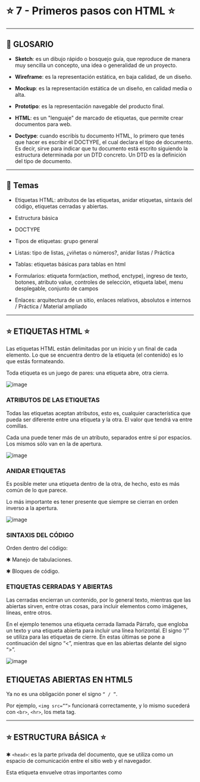 # :star: 7 - Primeros pasos con HTML :star:

---

## :book: GLOSARIO

- **Sketch**: es un dibujo rápido o bosquejo guía, que reproduce de manera muy sencilla un concepto, una idea o generalidad de un proyecto.

- **Wireframe**: es la representación estática, en baja calidad, de un diseño.

- **Mockup**: es la representación estática de un diseño, en calidad media o alta.

- **Prototipo**: es la representación navegable del producto final.

- **HTML**: es un "lenguaje" de marcado de etiquetas, que permite crear documentos para web.

- **Doctype**: cuando escribís tu documento HTML, lo primero que tenés que hacer es escribir el DOCTYPE, el cual declara el tipo de documento. Es decir, sirve para indicar que tu documento está escrito siguiendo la estructura determinada por un DTD concreto. Un DTD es la definición del tipo de documento.


---

## :book: Temas

- Etiquetas HTML: atributos de las etiquetas, anidar etiquetas, sintaxis del código, etiquetas cerradas y abiertas.

- Estructura básica

- DOCTYPE

- Tipos de etiquetas: grupo general

- Listas: tipo de listas, ¿viñetas o números?, anidar listas / Práctica

- Tablas: etiquetas básicas para tablas en html

- Formularios: etiqueta form(action, method, enctype), ingreso de texto, botones, atributo value, controles de selección, etiqueta label, menu desplegable, conjunto de campos

- Enlaces: arquitectura de un sitio, enlaces relativos, absolutos e internos / Práctica / Material ampliado

---

## :star:  ETIQUETAS HTML :star:

Las etiquetas HTML están delimitadas por un inicio y un final de cada elemento. Lo que se encuentra dentro de la etiqueta (el contenido) es lo que estás formateando. 

Toda etiqueta es un juego de pares: una etiqueta abre, otra cierra. 

![image](https://user-images.githubusercontent.com/72580574/232800794-8dcca8ce-e51b-442a-9fc7-bcb3cc208757.png)

### ATRIBUTOS DE LAS ETIQUETAS

Todas las etiquetas aceptan atributos, esto es, cualquier característica que pueda ser diferente entre una etiqueta y la otra.  El valor que tendrá va entre comillas. 

Cada una puede tener más de un atributo, separados entre sí por espacios. Los mismos sólo van en la de apertura. 

![image](https://user-images.githubusercontent.com/72580574/232800943-2354a6da-8e17-43e5-bd76-a0cbd11f8dfb.png)


### ANIDAR ETIQUETAS

Es posible meter una etiqueta dentro de la otra, de hecho, esto es más común de lo que parece. 

Lo más importante es tener presente que siempre se cierran en orden inverso a la apertura.


![image](https://user-images.githubusercontent.com/72580574/232801130-ba1e408a-c983-4d01-a6df-2ae086a5eaf4.png)


### SINTAXIS DEL CÓDIGO

Orden dentro del código:

✱ Manejo de tabulaciones.

✱ Bloques de código.

###  ETIQUETAS CERRADAS Y ABIERTAS

Las cerradas encierran un contenido, por lo general texto, mientras que las abiertas sirven, entre otras cosas, para incluir elementos como imágenes, líneas, entre otros.

En el ejemplo tenemos una etiqueta cerrada llamada Párrafo, que engloba un texto y una etiqueta abierta para incluir una línea horizontal. El signo “/” se utiliza para las etiquetas de cierre. En estas últimas se pone a continuación del signo “<”, mientras que en las abiertas delante del signo “>”. 

![image](https://user-images.githubusercontent.com/72580574/232801341-1930503e-159e-4461-9efa-6b3924e83411.png)

## ETIQUETAS ABIERTAS EN HTML5

Ya no es una obligación poner el signo ``“ / ”``.  

Por ejemplo, ``<img src=””>`` funcionará correctamente, y lo mismo sucederá con ``<br>``, ``<hr>``, los meta tag.

---

##  :star: ESTRUCTURA BÁSICA :star:

✱  ``<head>``: es la parte privada del documento, que se utiliza como un espacio de comunicación entre el sitio web y el navegador. 

Esta etiqueta envuelve otras  importantes como <title>, las etiquetas <meta> y aquellas relacionadas con la importación de documentos CSS y JS.

✱  ``<body>``: encierra el contenido propiamente dicho del sitio. 

Ambos deben estar dentro de un elemento principal: la etiqueta `<html>`.

✱ ``<html>``: etiqueta inicial, que define que el documento está bajo el estándar de HTML. Abre y cierra, por lo tanto es fundamental no olvidar la etiqueta </html> al finalizar el documento, pues sino no cargará correctamente el contenido de mi sitio.


✱ ``<title>``: la etiqueta title define el título de la página, el cual será visualizado en la solapa del navegador.


✱ ``<meta>``: se utiliza para añadir información sobre la página (ya sean palabras clave, el autor, la descripción del sitio, etcétera), la cual pueden valerse los buscadores. También puede definir el idioma y la codificación en la cual está escrita la página.

---
  
##  :star: DOCTYPE :star:

Cuando escribís tu documento HTML, lo primero que tenés que hacer es escribir el DOCTYPE, el cual declara el tipo de documento. Es decir, sirve para indicar que tu documento está escrito siguiendo la estructura determinada por un DTD concreto. Un DTD es la definición del tipo de documento.

`<!DOCTYPE html>`

![image](https://user-images.githubusercontent.com/72580574/232804139-160c0689-11aa-45dc-ad9e-6151646f0650.png)

---
  
## :star: TIPOS DE ETIQUETAS: GRUPO GENERAL :star:

Todas las etiquetas que van dentro del ``<body> </body>`` se dividen en dos grupos: 

- **Elementos de bloque**: son aquellos que, sin ser modificados por CSS, ocupan el 100% del ancho del contenedor, y se mostrarán uno abajo del otro.


- **Elementos de línea**: sólo ocupan el ancho que diga el contenido, y se verán uno al lado del otro.


- ``<h1>`` a`` <h6> ``(de bloque): un encabezado es, semánticamente hablando, el texto que encabeza o titula el contenido que sigue. Se puede tratar de un artículo, un texto o una sección del documento que estamos viendo.

![image](https://user-images.githubusercontent.com/72580574/232804520-269a8929-22ca-41be-99e6-6407b0703fb1.png)

Existen 6 niveles: del`` <h1> </h1>`` al`` <h6> </h6>``. Esta jerarquía se debe respetar en cada documento HTML que forme parte del sitio web.


![image](https://user-images.githubusercontent.com/72580574/232804998-7e563be5-2a3f-486a-9430-799b3589110a.png)


## ETIQUETAS HTML

- ``<p></p>``

- ``<br/>`` (de bloque)

- ``<em>`` (de línea)

- ``<strong>`` (de línea)

- ``<div>`` (de bloque)

- ``<span>`` (de línea)


Utilizaremos todas estas etiquetas en nuestro primer ejemplo de estructura web:

![image](https://user-images.githubusercontent.com/72580574/232805451-f8ca8c55-d1ba-45c4-849e-bf6bf4631fa8.png)

HTML5 incorpora etiquetas semánticas que no sólo generan estructura, sino que también definen su contenido.

![image](https://user-images.githubusercontent.com/72580574/232805546-cafbfc08-ff03-4a25-a830-7f1056f6f8de.png)


---

## :star: LISTAS :star:

HTML permite agrupar elementos que tienen más significado de forma conjunta. 

El menú de navegación de un sitio web, por ejemplo, está formado por un grupo de palabras. Aunque cada palabra por separado tiene sentido, de forma conjunta constituyen el menú de navegación de la página, por lo que su significado conjunto es mayor que por separado. Esto se denomina listas.


## Tipos de listas

- **listas no ordenaas**

- **listas ordenadas**

- **listas de definición**

Ejemplos: paso a paso de un procedimiento (como una receta de cocina), características de una persona, galería de imágenes, el menú de una página web, entre otros.

### ¿VIÑETAS O NÚMEROS?

- Las listas numéricas establecen un orden en la lectura de sus ítems.


- Las listas de viñetas no representan ningún orden o importancia entre sus ítems. Son elementos compuestos. 

``<ol>``: define una lista ordenada de artículos (numéricas).

``<ul>``: define una lista de artículos sin orden (viñetas).

``<li>``: define un artículo de una lista.


## Ejemplo 

Ambas listas se deben insertar mediante la etiqueta <li></li> (list-item). Ejemplo de servicios de una empresa (lista de viñetas/sin orden):

![image](https://user-images.githubusercontent.com/72580574/232809842-37676edf-085a-48bc-b59c-3d8c1c3d135a.png)

### ANIDAR LISTAS


Es probable que te veas en la necesidad de crear una estructura de sublistas como la siguiente:  

```
- Computadoras portátiles:
  -Procesador I4.
  -Procesador I5.

- Computadoras de escritorio:
  -Procesador Pentium.
  -Procesador Celeron.
```


---

## :star: A PRACTICAR :star:

1.  Creá dos listas utilizando las etiquetas de HTML: Creá dos listas usando las etiquetas de HTML: una con viñetas que contenga cinco nombres, y otra ordenada con 5 pasos para preparar un mate. 



---

## TABLAS

Son un conjunto de celdas organizadas, dentro del cual es posible alojar distintos contenidos. HTML dispone de una gran variedad de etiquetas y atributos para crear tablas.

Sirven para representar información tabulada, en filas y columnas. En HTML4 las tablas se usaban para maquetar.  Cuando CSS creció y se hizo más fuerte, nacieron los detractores de las tablas.

###  ETIQUETAS BÁSICAS PARA TABLAS EN HTML .

![image](https://user-images.githubusercontent.com/72580574/232810588-ae9d5400-fc4f-4f54-988b-f29669e2a946.png)

![image](https://user-images.githubusercontent.com/72580574/232810753-5aa5a28f-f619-49d5-97eb-b2e715296b42.png)



La etiqueta`` <table> </table>`` acepta 3 atributos de “diseño”:

- Border: bordes de la tabla.

- Cellpadding: especifica el espacio, en píxeles, entre la pared de la celda y su contenido.

- Cellspacing: indica la distancia entre las celdas y el margen exterior de la tabla.

---

## :star:  FORMULARIOS

Son etiquetas donde el usuario ingresará o seleccionará valores, que serán enviados a un archivo encargado de procesar la información.


![image](https://user-images.githubusercontent.com/72580574/232810925-615f7dd3-47e5-47ff-a77f-e74835e56443.png)

## ETIQUETA `<form>`

Para insertar un formulario se usa la etiqueta <form>, que dentro lleva todos los controles que vayan al mismo destino. Un formulario requiere 3 atributos para funcionar:

- Action: documento que se encarga de recibir los datos y procesarlos.

- Method: la forma en que será enviada la información. Existen dos métodos de envío, que son GET y POST.

- Enctype: cómo se codificarán los contenidos.

### ACTION

En este atributo se indicará cuál es el archivo que recibe y procesa los datos. 
Debe ser de un lenguaje de los llamados “del lado del servidor” (PHP / ASP / JSP). Si no se indica un valor, el Action será por defecto el mismo archivo donde está el formulario. 

IMPORTANTE: HTML no es un lenguaje de programación.

### METHOD

Es la forma en la que se recopilan y envían los datos. 

Existen dos métodos comunes en el HTML:

- GET: la información viajará por la barra de direcciones a continuación del nombre del archivo.


- POST: la información viajará junto a los encabezados del HTML (será “invisible”).
Si el method no se indica, por defecto será GET.

## ENCTYPE


Cuando el valor del atributo method es post, el mismo es el  tipo MIME del contenido, que es usado para enviar el formulario al servidor.

Los posibles valores son:

- application/x-www-form-urlencoded: será el valor por defecto si un atributo no está especificado.


- multipart/form-data: usar este valor si se está usando el elemento input con el atributo type ajustado a "file".


- text/plain (HTML5)

Normalmente se utiliza para permitir el envío de archivos a través de un formulario.

### INGRESO DE TEXTO

Existen tres controles generales para el ingreso de texto:
Cajas de texto de una sola línea (no acepta el uso de la tecla Enter).


- Cajas para el ingreso de contraseñas (el contenido no será visible).


- Cajas para contenido multilínea. Puede ser una o muchas líneas de texto.
Atributo “name”.

-Control de formulario:  <input>: Text, Email, Password.

-Control de formulario:  <textarea></textarea>

### BOTONES 

Los botones disparan las acciones del formulario. Hay 3 tipos:

- El que envía los datos al archivo indicado como Action.

- El que vacía todo lo ingresado y resetea los campos.

- El que “no hace nada”, pensado para usarse con Javascript.

Todos los botones son etiquetas  <input> con distintos tipos de “Type”. El botón debe de estar dentro del <form> que afectará.


### ATRIBUTO VALUE

Representa la etiqueta del botón, la cual es normalmente mostrada por los navegadores dentro de éste.

- Input de tipo “submit”: envía el formulario.

- Input de tipo “reset”: resetea el formulario.

- Input de tipo “button”: no tiene acciones por defecto.

![image](https://user-images.githubusercontent.com/72580574/232811936-eeab6f2f-30ce-4ab6-93cc-a1c5cb970388.png)

### CONTROLES DE SELECCION

En estos casos, el usuario no puede ingresar libremente un texto, sino que el programador le da una lista predefinida. El dato que llega al elegir una opción se define desde el atributo “value”. Existen 3 grupos de controles de selección:

- Botones de radio: sólo se puede elegir una opción.

- Casillas de chequeo: de toda la lista de opciones, el usuario puede optar por una, todas o ninguna opción.

- Menú desplegable: sólo es posible seleccionar una opción.

### ATRIBUTO VALUE

En este caso es el valor que se enviará al enviarse el formulario. 

![image](https://user-images.githubusercontent.com/72580574/232812173-14a71839-2f0e-4c0d-be50-a94f9c211945.png)

### ETIQUETA `<LABEL>`

Define formalmente a cada elemento de un formulario. Esta etiqueta es de mucha ayuda para generar un formulario accesible. 

Su principal atributo es “for”, que va a referenciar a “label” con su elemento del formulario. El valor del atributo “for” debe ser igual al valor del atributo “id” o “name” del elemento.

![image](https://user-images.githubusercontent.com/72580574/232812457-c9f7250b-f038-49d6-8d31-7f4016be68c2.png)

## MENU DESPLEGABLE

Es el llamado combo-box, selector o menú. De toda la lista, se puede elegir una opción (aunque tiene un atributo que permite cambiarlo). Lo ideal es que sean al menos dos elementos distintos para observar el select:

![image](https://user-images.githubusercontent.com/72580574/232812683-3054a2a6-f087-476d-9e7a-f799a407c4f8.png)


## CONJUNTO DE CAMPOS

Las etiquetas ``<fieldset>`` y <legend> se utilizan en conjunto. 

La primera tiene como objetivo crear grupos de elementos del formulario que posean un mismo propósito; mientras que la segunda, define formalmente el propósito del elemento fieldset. Se estructuran de la siguiente manera:

![image](https://user-images.githubusercontent.com/72580574/232812889-4d8491ee-a005-4896-a60c-fc39fb35d336.png)


## ENLACES

### ARQUITECTURA DE UN SITIO

Los enlaces, también conocidos como links o anchors, se utilizan para relacionar partes del mismo documento. Por defecto, se visualizan azules y subrayados.

Para crear uno, es necesario utilizar la etiqueta de ancla ``<a>`` con el atributo “href”, que establecerá el destino al que apunta. Por ejemplo:

![image](https://user-images.githubusercontent.com/72580574/232813026-f1433f2b-7d1e-49d0-8ac5-9967cc320d3d.png)

### ENLACES RELATIVOS, ABSOLUTOS E INTERNOS

- **ENLACES RELATIVOS**: Los enlaces relativos son aquellos que apuntan a páginas ubicadas dentro del mismo proyecto. Si la página referenciada se encuentra en el mismo directorio, alcanza con mencionar el nombre de la misma para generar el enlace.

![image](https://user-images.githubusercontent.com/72580574/232813188-e3b1dd7b-8663-4bb2-a035-3f8eb28c7bed.png)


En caso de que el archivo se encuentre en un directorio específico, el mismo deberá ser mencionado.


![image](https://user-images.githubusercontent.com/72580574/232813254-5247b7d2-9e81-4d70-bdd6-e5a25852809f.png)

- **ENLACES ABSOLUTOS**: Los enlaces absolutos son aquellos cuyo destino apunta a un documento que está fuera del sitio, y debe ser especificado utilizando la URL completa:

![image](https://user-images.githubusercontent.com/72580574/232813422-102497d0-7f84-4211-9d4a-6b340d2574d4.png)

- **ENLACES INTERNOS**: Los enlaces internos permiten referenciar secciones de tu página, para lo cual se utiliza el id:

![image](https://user-images.githubusercontent.com/72580574/232813592-74169750-0019-48e8-ad79-89a0c257eff4.png)

También podés usar como destino una sección específica una página distinta:

![image](https://user-images.githubusercontent.com/72580574/232813669-a0ee59e3-f18b-4bed-973e-255e10f5e39c.png)

 El enlace apunta a la sección que tiene el id formulario dentro de la página “contacto.html”. No sólo es posible agregar enlaces a texto, también podés hacerlo con otros elementos. Por lo general, se usan textos o imágenes.  Veamos un ejemplo de enlaces con una imagen:
 
 ![image](https://user-images.githubusercontent.com/72580574/232813741-7401dba0-d744-4ace-be77-0c32a4ceb929.png)

---

## :star: A PRACTICAR :star:

1. Crea un formulario de contacto: Creá un formulario de contacto como indica la imagen a continuación, usando los códigos vistos anteriormente.

![image](https://user-images.githubusercontent.com/72580574/232813935-c7cb2d4e-afac-406e-a24e-eeb3a6d530a6.png)



---

## :star: CREA UN DOCUMENTO NUEVO :star: 

En el editor de texto, creá un documento nuevo llamado “index.html”. Escribí con etiquetas HTML:


- Nombre y apellido: tu nombre y apellido.

- Nombre del docente: su nombre y apellido.


Guardá, abrí el archivo en el browser de tu preferencia, y observá el resultado.

## WIREFRAME Y ESQUELETO HTML

1. Creá un wireframe en Balsamiq, Mockflow o similar, basado en el sketch diseñado en clase. 
Debe tener un encabezado, un logo y un pie de página.


2. Creá el esqueleto en HTML de la página principal, usando el wireframe como base



---


## MATERIAL AMPLIADO

- [¿Como funciona un DNS?](https://www.youtube.com/watch?v=dIGxJCqLJlY)

- [Software para prototipar](https://mzl.la/2PCaR3h)

- [Referencia de elementos HTML5](https://mzl.la/2PCaR3h)
